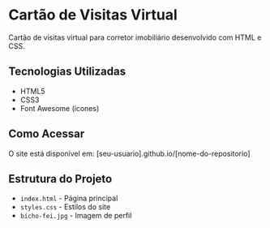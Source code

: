 # Cartão de Visitas Virtual

Cartão de visitas virtual para corretor imobiliário desenvolvido com HTML e CSS.

## Tecnologias Utilizadas
- HTML5
- CSS3
- Font Awesome (ícones)

## Como Acessar
O site está disponível em: [seu-usuario].github.io/[nome-do-repositorio]

## Estrutura do Projeto
- `index.html` - Página principal
- `styles.css` - Estilos do site
- `bicho-fei.jpg` - Imagem de perfil 